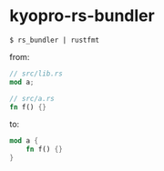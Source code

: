 # kyopro-rs-bundler

```
$ rs_bundler | rustfmt
```

from:
```rust
// src/lib.rs
mod a;
```

```rust
// src/a.rs
fn f() {}
```

to:
```rust
mod a {
    fn f() {}
}
```
